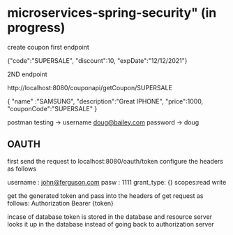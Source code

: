# microservices-spring-security"  (in progress)

create coupon first endpoint 

{"code":"SUPERSALE",
"discount":10,
"expDate":"12/12/2021"}

2ND endpoint

http://localhost:8080/couponapi/getCoupon/SUPERSALE



{
    "name" :"SAMSUNG",
    "description":"Great IPHONE",
    "price":1000,
    "couponCode":"SUPERSALE"
}



postman testing -> username doug@bailey.com 
password -> doug


## OAUTH

first send the request to localhost:8080/oauth/token
configure the headers as follows

username : john@ferguson.com
pasw : 1111
grant_type: {}
scopes:read write


get the generated token and pass into the headers of get request as follows:
Authorization Bearer {token}


incase of database token is stored in the database and resource server looks it up in the database instead of going back to authorization server
